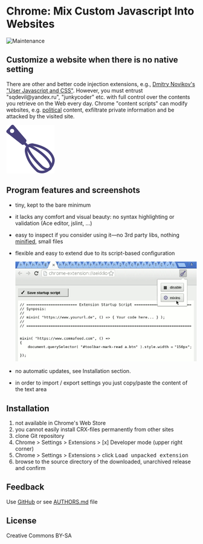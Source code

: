 # Chrome: Mix Custom Javascript Into Websites

![Maintenance](https://img.shields.io/maintenance/yes/2018.svg)



## Customize a website when there is no native setting

There are other and better code injection extensions, e.g.,
[Dmitry Novikov's "User Javascript and CSS"](https://chrome.google.com/webstore/detail/user-javascript-and-css/nbhcbdghjpllgmfilhnhkllmkecfmpld?hl=en-US).
However, you must entrust "sqdevil<span></span>@yandex.ru", "junkycoder" etc. with full control over the contents you retrieve on the Web every day. Chrome "content scripts" can modify websites, e.g. [political](https://chrome.google.com/webstore/search/politics%20OR%20political%20OR%20activist%20OR%20activisim?hl=en&_category=extensions) content, exfiltrate private information and be attacked by the visited site.

![Logo](image/icon128.png)


## Program features and screenshots

- tiny, kept to the bare minimum
- it lacks any comfort and visual beauty: no syntax highlighting or validation (Ace editor, jslint, ...)
- easy to inspect if you consider using it—no 3rd party libs, nothing [minified](https://en.wikipedia.org/wiki/Minification_(programming)), small files
- flexible and easy to extend due to its script-based configuration

  ![Screenshot](image/screenshot-20180525.png)
  
- no automatic updates, see Installation section.
- in order to import / export settings you just copy/paste the content of the text area




## Installation

1. not available in Chrome's Web Store
2. you cannot easily install CRX-files permanently from other sites
3. clone Git repository
4. Chrome > Settings > Extensions > [x] Developer mode (upper right corner)
5. Chrome > Settings > Extensions > click <kbd>Load unpacked extension</kbd> 
6. browse to the source directory of the downloaded, unarchived release and confirm


## Feedback

Use [GitHub](https://github.com/andre-st/chrome-inject/issues) or see [AUTHORS.md](AUTHORS.md) file


## License

Creative Commons BY-SA

